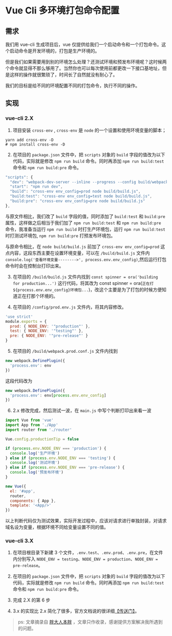 # Vue Cli 多环境打包命令配置

## 需求

我们用 vue-cli 生成项目后，vue 仅提供给我们一个启动命令和一个打包命令。这个启动命令是开发环境的，打包是生产环境的。

但是我们如果需要用到别的环境怎么处理？还测试环境和预发布环境呢？这时候两个命令就显得不那么够用了。当然你也可以每次使用前都更改一下接口基地址，但是这样的操作就很繁琐了，时间长了自然就没有耐心了。

我们的目标是给不同的环境配置不同的打包命令，执行不同的操作。

## 实现

### vue-cli 2.X

1. 项目安装 `cross-env` , `cross-env` 是 `node` 的一个设置和使用环境变量的脚本；

```shell
yarn add cross-env -D
# npm install cross-env -D
```

2. 在项目的 `package.json` 文件中，把 `scripts` 对象的 `build` 字段的值改为以下代码，实际就是修改 `npm run build` 命令。同时再添加 `npm run build:test` 命令和 `npm run build:pre` 命令。

```js
"scripts": {
  "dev": "webpack-dev-server --inline --progress --config build/webpack.dev.conf.js",
  "start": "npm run dev",
  "build": "cross-env env_config=prod node build/build.js",
  "build:test": "cross-env env_config=test node build/build.js",
  "build:pre": "cross-env env_config=pre node build/build.js"
},
```

与原文件相比，我们改了 `build` 字段的值，同时添加了 `build:test` 和 `build:pre` 属性，这样做之后相当于我们加了 `npm run build:test` 和 `npm run build:pre` 命令，我准备当运行 `npm run build` 时打生产环境包，运行 `npm run build:test` 时打测试环境包, `npm run build:pre` 打预发布环境包。

与原命令相比，在 `node build/build.js` 前加了 `cross-env env_config=prod` 这点内容，这段东西主要在设置环境变量，可以在 `/build/build.js` 文件内 `console.log('查看环境变量-------->', process.env.env_config)`,然后运行打包命令时会在控制台打印出来。

3. 在项目的 `/build/build.js` 文件内找到 `const spinner = ora('building for production...')` 这行代码，将其改为 const spinner = ora(`正在打${process.env.env_config}环境包...`)，改这个主要是为了打包的时候方便知道正在打那个环境的。

4. 在项目的 `/config/prod.env.js` 文件内，将其内容修改。

```js
'use strict'
module.exports = {
  prod: { NODE_ENV: '"production"' },
  test: { NODE_ENV: '"testing"' },
  pre: { NODE_ENV: '"pre-release"' }
}
```

5. 在项目的 `/build/webpack.prod.conf.js` 文件内找到

```js
new webpack.DefinePlugin({
  'process.env': env
})
```

这段代码改为

```js
new webpack.DefinePlugin({
  'process.env': env[process.env.env_config]
})
```

6. 2.x 修改完成，然后测试一波，在 `main.js` 中写个判断打印出来看一波

```js
import Vue from 'vue'
import App from './App'
import router from './router'

Vue.config.productionTip = false

if (process.env.NODE_ENV === 'production') {
  console.log('生产环境')
} else if (process.env.NODE_ENV === 'testing') {
  console.log('测试环境')
} else if (process.env.NODE_ENV === 'pre-release') {
  console.log('预发布环境')
}

new Vue({
  el: '#app',
  router,
  components: { App },
  template: '<App/>'
})
```

以上判断代码仅为测试效果，实际开发过程中，应该对请求进行单独封装，对请求域名设为变量，根据环境不同给变量设置不同的值。

### vue-cli 3.X

1. 在项目根目录下新建 3 个文件，`.env.test`、`.env.prod`、`.env.pre`，在文件内分别写入 `NODE_ENV = testing`、`NODE_ENV = production`、`NODE_ENV = pre-release`。

2. 在项目的 `package.json` 文件中，把 `scripts` 对象的 `build` 字段的值改为以下代码，实际就是修改 `npm run build` 命令。同时再添加 `npm run build:test` 命令和 `npm run build:pre` 命令。

3. 完成 2.X 的第 6 步

4. 3.x 的实现比 2.x 简化了很多，官方文档说的很详细[【传送门】](https://cli.vuejs.org/zh/guide/mode-and-env.html#%E6%A8%A1%E5%BC%8F)。

> ps: 文章摘录自 [胖大人本胖](https://juejin.im/post/5d40440351882507d52b187f) ，文章只作收录，感谢提供方案解决我所遇到的问题。
